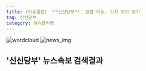 ```yaml
---
title: (이슈클립) '**신신당부**' 관련 이슈, 기사 모아 보기
tag: 신신당부
category: 이슈클리핑
---
```

![wordcloud](https://s3.ap-northeast-2.amazonaws.com/lyrics101-wordcloud/2018-09-02-1535866354.png)
![news_img](https://user-images.githubusercontent.com/42597476/44507050-1206f400-a6e4-11e8-8d98-7ffbfebb353f.png)
## **'**신신당부**'** 뉴스속보 검색결과

